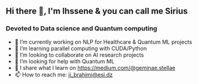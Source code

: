 ##     Hi there 👋, I'm Ihssene & you can call me Sirius
###      Devoted to Data science and Quantum computing


- 🔭 I’m currently working on NLP for Healthcare & Quantum ML projects
- 🌱 I’m learning parallel computing with CUDA/Python
- 👯 I’m looking to collaborate on AI research projects 
- 🤔 I’m looking for help with Quantum ML  
- 📝 I share what I learn on https://medium.com/@geminae.stellae
- 📫 How to reach me: ji_brahimi@esi.dz

